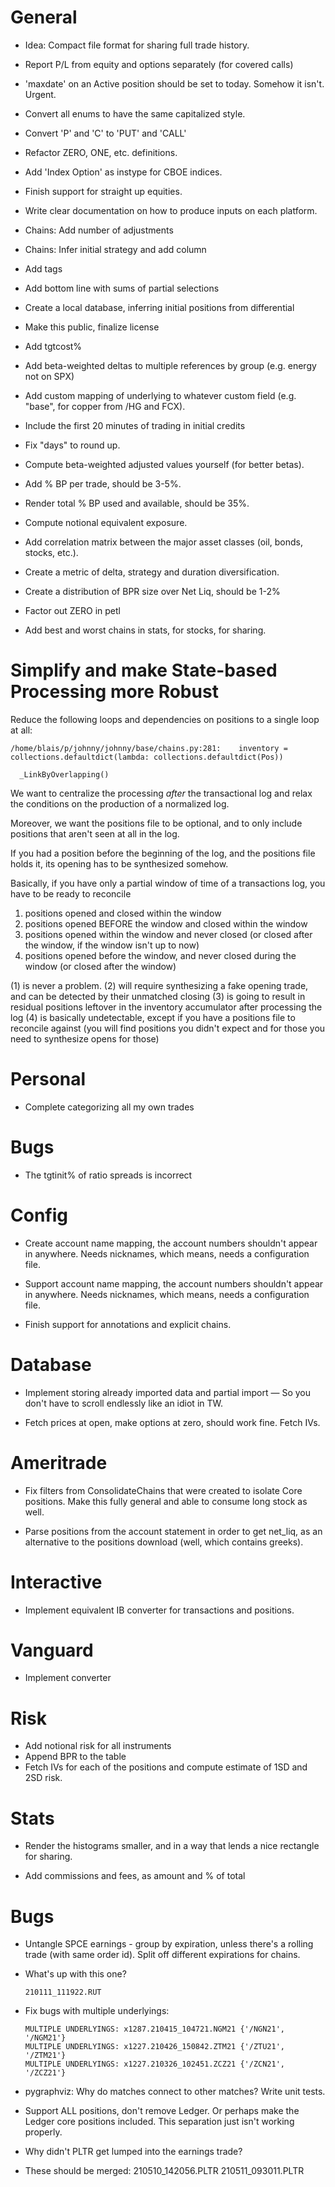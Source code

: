 # General

- Idea: Compact file format for sharing full trade history.

- Report P/L from equity and options separately (for covered calls)

- 'maxdate' on an Active position should be set to today. Somehow it isn't.
  Urgent.

- Convert all enums to have the same capitalized style.
- Convert 'P' and 'C' to 'PUT' and 'CALL'
- Refactor ZERO, ONE, etc. definitions.

- Add 'Index Option' as instype for CBOE indices.

- Finish support for straight up equities.

- Write clear documentation on how to produce inputs on each platform.

- Chains: Add number of adjustments
- Chains: Infer initial strategy and add column

- Add tags

- Add bottom line with sums of partial selections

- Create a local database, inferring initial positions from differential

- Make this public, finalize license

- Add tgtcost%

- Add beta-weighted deltas to multiple references by group (e.g. energy not on
  SPX)

- Add custom mapping of underlying to whatever custom field (e.g. "base", for
  copper from /HG and FCX).

- Include the first 20 minutes of trading in initial credits

- Fix "days" to round up.


- Compute beta-weighted adjusted values yourself (for better betas).
- Add % BP per trade, should be 3-5%.
- Render total % BP used and available, should be 35%.
- Compute notional equivalent exposure.
- Add correlation matrix between the major asset classes (oil, bonds, stocks, etc.).
- Create a metric of delta, strategy and duration diversification.
- Create a distribution of BPR size over Net Liq, should be 1-2%

- Factor out ZERO in petl

- Add best and worst chains in stats, for stocks, for sharing.


# Simplify and make State-based Processing more Robust

Reduce the following loops and dependencies on positions to a single loop at all:

    /home/blais/p/johnny/johnny/base/chains.py:281:    inventory = collections.defaultdict(lambda: collections.defaultdict(Pos))

      _LinkByOverlapping()


We want to centralize the processing *after* the transactional log and relax the
conditions on the production of a normalized log.

Moreover, we want the positions file to be optional, and to only include
positions that aren't seen at all in the log.

  If you had a position before the beginning of the log, and the positions file
  holds it, its opening has to be synthesized somehow.

  Basically, if you have only a partial window of time of a transactions log, you have to be ready to reconcile

  1. positions opened and closed within the window
  2. positions opened BEFORE the window and closed within the window
  3. positions opened within the window and never closed (or closed after the window, if the window isn't up to now)
  4. positions opened before the window, and never closed during the window (or closed after the window)

  (1) is never a problem.
  (2) will require synthesizing a fake opening trade, and can be detected by their unmatched closing
  (3) is going to result in residual positions leftover in the inventory accumulator after processing the log
  (4) is basically undetectable, except if you have a positions file to reconcile against (you will find positions you didn't expect and for those you need to synthesize opens for those)


# Personal

- Complete categorizing all my own trades


# Bugs

- The tgtinit% of ratio spreads is incorrect


# Config

- Create account name mapping, the account numbers shouldn't appear in anywhere.
  Needs nicknames, which means, needs a configuration file.

- Support account name mapping, the account numbers shouldn't appear in
  anywhere. Needs nicknames, which means, needs a configuration file.

- Finish support for annotations and explicit chains.


# Database

- Implement storing already imported data and partial import — So you don't have
  to scroll endlessly like an idiot in TW.

- Fetch prices at open, make options at zero, should work fine.
  Fetch IVs.


# Ameritrade

- Fix filters from ConsolidateChains that were created to isolate Core
  positions. Make this fully general and able to consume long stock as well.

- Parse positions from the account statement in order to get net_liq, as an
  alternative to the positions download (well, which contains greeks).


# Interactive

- Implement equivalent IB converter for transactions and positions.


# Vanguard

- Implement converter


# Risk

- Add notional risk for all instruments
- Append BPR to the table
- Fetch IVs for each of the positions and compute estimate of 1SD and 2SD risk.


# Stats

- Render the histograms smaller, and in a way that lends a nice rectangle for sharing.

- Add commissions and fees, as amount and % of total



# Bugs

- Untangle SPCE earnings - group by expiration, unless there's a rolling trade
  (with same order id). Split off different expirations for chains.

- What's up with this one?

      210111_111922.RUT

- Fix bugs with multiple underlyings:

      MULTIPLE UNDERLYINGS: x1287.210415_104721.NGM21 {'/NGN21', '/NGM21'}
      MULTIPLE UNDERLYINGS: x1227.210426_150842.ZTM21 {'/ZTU21', '/ZTM21'}
      MULTIPLE UNDERLYINGS: x1227.210326_102451.ZCZ21 {'/ZCN21', '/ZCZ21'}

- pygraphviz: Why do matches connect to other matches? Write unit tests.

- Support ALL positions, don't remove Ledger. Or perhaps make the Ledger core
  positions included. This separation just isn't working properly.


- Why didn't PLTR get lumped into the earnings trade?
- These should be merged:
  210510_142056.PLTR
  210511_093011.PLTR
